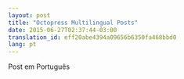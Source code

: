 ```yaml
---
layout: post
title: "Octopress Multilingual Posts"
date: 2015-06-27T02:37:44-03:00
translation_id: eff20abe4394a09656b6350fa468bbd0
lang: pt
---
```

Post em Português